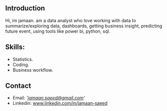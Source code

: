 
## Introduction

Hi, im jamaan. am a data analyst who love working with data to summarize/exploring data, dashboards, getting business insight, predicting future event, using tools like power bi, python, sql.

##  Skills: 
* Statistics. 
* Coding. 
* Business workflow.



## Contact
* Email: *'jamaan.saeed@gmail.com'*
* Linkedin: www.linkedin.com/in/jamaan-saeed

